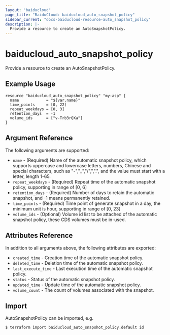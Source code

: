 ```yaml
---
layout: "baiducloud"
page_title: "BaiduCloud: baiducloud_auto_snapshot_policy"
sidebar_current: "docs-baiducloud-resource-auto_snapshot_policy"
description: |-
  Provide a resource to create an AutoSnapshotPolicy.
---
```


# baiducloud_auto_snapshot_policy

Provide a resource to create an AutoSnapshotPolicy.

## Example Usage

```hcl
resource "baiducloud_auto_snapshot_policy" "my-asp" {
  name            = "${var.name}"
  time_points     = [0, 22]
  repeat_weekdays = [0, 3]
  retention_days  = -1
  volume_ids      = ["v-Trb3rQXa"]
}
```

## Argument Reference

The following arguments are supported:

* `name` - (Required) Name of the automatic snapshot policy, which supports uppercase and lowercase letters, numbers, Chinese and special characters, such as "-","_","/",",".", and the value must start with a letter, length 1-65.
* `repeat_weekdays` - (Required) Repeat time of the automatic snapshot policy, supporting in range of [0, 6]
* `retention_days` - (Required) Number of days to retain the automatic snapshot, and -1 means permanently retained.
* `time_points` - (Required) Time point of generate snapshot in a day, the minimum unit is hour, supporting in range of [0, 23]
* `volume_ids` - (Optional) Volume id list to be attached of the automatic snapshot policy, these CDS volumes must be in-used.

## Attributes Reference

In addition to all arguments above, the following attributes are exported:

* `created_time` - Creation time of the automatic snapshot policy.
* `deleted_time` - Deletion time of the automatic snapshot policy.
* `last_execute_time` - Last execution time of the automatic snapshot policy.
* `status` - Status of the automatic snapshot policy.
* `updated_time` - Update time of the automatic snapshot policy.
* `volume_count` - The count of volumes associated with the snapshot.


## Import

AutoSnapshotPolicy can be imported, e.g.

```hcl
$ terraform import baiducloud_auto_snapshot_policy.default id
```

